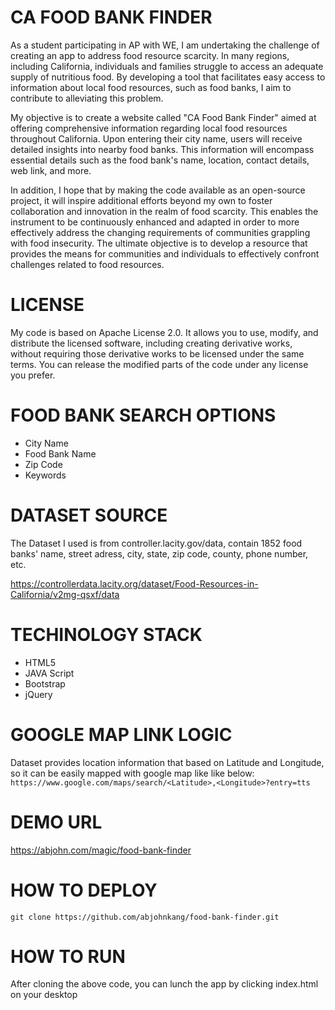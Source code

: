 # CA FOOD BANK FINDER

As a student participating in AP with WE, I am undertaking the challenge of creating an app to address food resource scarcity. In many regions, including California, individuals and families struggle to access an adequate supply of nutritious food. By developing a tool that facilitates easy access to information about local food resources, such as food banks, I aim to contribute to alleviating this problem.

My objective is to create a website called "CA Food Bank Finder" aimed at offering comprehensive information regarding local food resources throughout California. Upon entering their city name, users will receive detailed insights into nearby food banks. This information will encompass essential details such as the food bank's name, location, contact details, web link, and more.

In addition, I hope that by making the code available as an open-source project, it will inspire additional efforts beyond my own to foster collaboration and innovation in the realm of food scarcity. This enables the instrument to be continuously enhanced and adapted in order to more effectively address the changing requirements of communities grappling with food insecurity. The ultimate objective is to develop a resource that provides the means for communities and individuals to effectively confront challenges related to food resources.

# LICENSE

My code is based on Apache License 2.0. It allows you to use, modify, and distribute the licensed software, including creating derivative works, without requiring those derivative works to be licensed under the same terms. You can release the modified parts of the code under any license you prefer.

# FOOD BANK SEARCH OPTIONS

- City Name
- Food Bank Name
- Zip Code
- Keywords

# DATASET SOURCE

The Dataset I used is from controller.lacity.gov/data, contain 1852 food banks' name, street adress, city, state, zip code, county, phone number, etc.

https://controllerdata.lacity.org/dataset/Food-Resources-in-California/v2mg-qsxf/data

# TECHINOLOGY STACK

- HTML5
- JAVA Script
- Bootstrap
- jQuery

# GOOGLE MAP LINK LOGIC
Dataset provides location information that based on Latitude and Longitude, so it can be easily mapped with google map like like below:
`https://www.google.com/maps/search/<Latitude>,<Longitude>?entry=tts`

# DEMO URL
https://abjohn.com/magic/food-bank-finder

# HOW TO DEPLOY
`git clone https://github.com/abjohnkang/food-bank-finder.git`

# HOW TO RUN
After cloning the above code, you can lunch the app by clicking index.html on your desktop